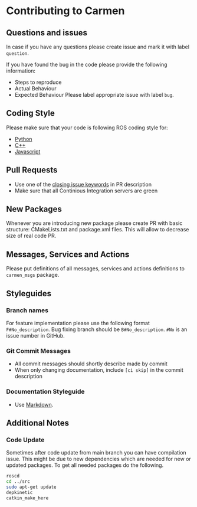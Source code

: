 # Contributing to Carmen

## Questions and issues
In case if you have any questions please create issue and mark it with label `question`.

If you have found the bug in the code please provide the following information:
* Steps to reproduce
* Actual Behaviour
* Expected Behaviour
Please label appropriate issue with label `bug`.

## Coding Style

Please make sure that your code is following ROS coding style for:
* [Python](http://wiki.ros.org/PyStyleGuide)
* [C++](http://wiki.ros.org/CppStyleGuide)
* [Javascript](http://wiki.ros.org/JavaScriptStyleGuide)

## Pull Requests

* Use one of the [closing issue keywords](https://help.github.com/articles/closing-issues-using-keywords/) in PR description
* Make sure that all Continious Integration servers are green

## New Packages

Whenever you are introducing new package please create PR with basic structure: CMakeLists.txt and package.xml files.
This will allow to decrease size of real code PR.

## Messages, Services and Actions

Please put definitions of all messages, services and actions definitions to `carmen_msgs` package.

## Styleguides

### Branch names

For feature implementation please use the following format `F#No_description`.
Bug fixing branch should be `B#No_description`. 
`#No` is an issue number in GitHub. 

### Git Commit Messages

* All commit messages should shortly describe made by commit
* When only changing documentation, include `[ci skip]` in the commit description

### Documentation Styleguide

* Use [Markdown](https://daringfireball.net/projects/markdown).

## Additional Notes

### Code Update
Sometimes after code update from main branch you can have compilation issue.
This might be due to new dependencies which are needed for new or updated packages.
To get all needed packages do the following.

```bash
roscd
cd ../src
sudo apt-get update
depkinetic
catkin_make_here
``` 